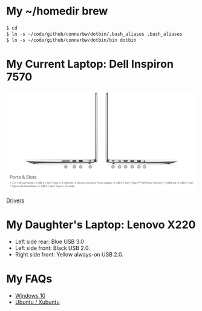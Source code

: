 My ~/homedir brew
=================

    $ cd
    $ ln -s ~/code/github/connerbw/dotbin/.bash_aliases .bash_aliases
    $ ln -s ~/code/github/connerbw/dotbin/bin dotbin

My Current Laptop: Dell Inspiron 7570
=================

![Dell Inspiron 7570](inspiron-7000-ports.png)

[Drivers](https://www.dell.com/support/home/ca/en/cabsdt1/product-support/servicetag/fvdwwj2/drivers)

My Daughter's Laptop: Lenovo X220
=================

 + Left side rear: Blue USB 3.0 
 + Left side front: Black USB 2.0.
 + Right side front: Yellow always-on USB 2.0.	
 
My FAQs
=================
 
 + [Windows 10](./Win10KnowHow.md)
 + [Ubuntu / Xubuntu](./XubuntuKnowHow.md)
